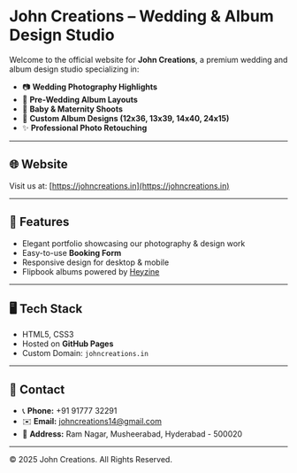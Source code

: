 # John Creations – Wedding & Album Design Studio

Welcome to the official website for **John Creations**, a premium wedding and album design studio specializing in:

- 📷 **Wedding Photography Highlights**
- 💍 **Pre-Wedding Album Layouts**
- 👶 **Baby & Maternity Shoots**
- 🎨 **Custom Album Designs (12x36, 13x39, 14x40, 24x15)**
- ✨ **Professional Photo Retouching**

---

## 🌐 Website
Visit us at: [https://johncreations.in](https://johncreations.in)

---

## 📂 Features
- Elegant portfolio showcasing our photography & design work
- Easy-to-use **Booking Form**
- Responsive design for desktop & mobile
- Flipbook albums powered by [Heyzine](https://heyzine.com/)

---

## 🖥️ Tech Stack
- HTML5, CSS3
- Hosted on **GitHub Pages**
- Custom Domain: `johncreations.in`

---

## 📧 Contact
- 📞 **Phone:** +91 91777 32291
- ✉️ **Email:** johncreations14@gmail.com
- 📍 **Address:** Ram Nagar, Musheerabad, Hyderabad - 500020

---

© 2025 John Creations. All Rights Reserved.
